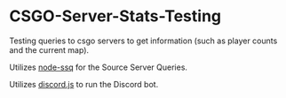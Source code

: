 # CSGO-Server-Stats-Testing
Testing queries to csgo servers to get information (such as player counts and the current map).

Utilizes [node-ssq](https://github.com/gpittarelli/node-ssq) for the Source Server Queries.

Utilizes [discord.js](https://discord.js.org/) to run the Discord bot.
